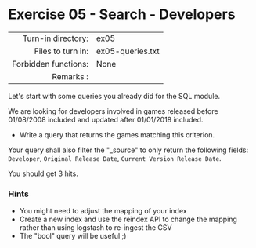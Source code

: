 # Exercise 05 - Search - Developers

|                         |                    |
| -----------------------:| ------------------ |
|   Turn-in directory:    |  ex05              |
|   Files to turn in:     |  ex05-queries.txt    |
|   Forbidden functions:  |  None              |
|   Remarks :             |                    |

Let's start with some queries you already did for the SQL module.

We are looking for developers involved in games released before 01/08/2008 included and updated after 01/01/2018 included.

- Write a query that returns the games matching this criterion.

Your query shall also filter the "_source" to only return the following fields: `Developer`, `Original Release Date`, `Current Version Release Date`.

You should get 3 hits.


### Hints

- You might need to adjust the mapping of your index
- Create a new index and use the reindex API to change the mapping rather than using logstash to re-ingest the CSV
- The "bool" query will be useful ;)  
